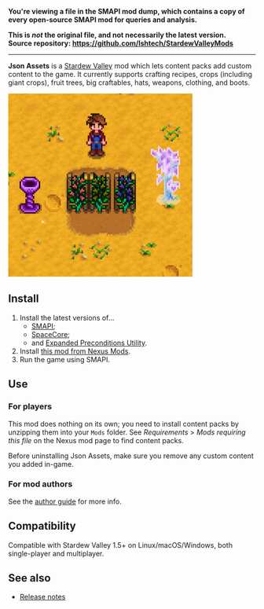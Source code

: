 **You're viewing a file in the SMAPI mod dump, which contains a copy of every open-source SMAPI mod
for queries and analysis.**

**This is _not_ the original file, and not necessarily the latest version.**  
**Source repository: https://github.com/lshtech/StardewValleyMods**

----

**Json Assets** is a [Stardew Valley](http://stardewvalley.net/) mod which lets content packs
add custom content to the game. It currently supports crafting recipes, crops (including giant
crops), fruit trees, big craftables, hats, weapons, clothing, and boots.

![](screenshot.png)

## Install
1. Install the latest versions of...
   * [SMAPI](https://smapi.io/);
   * [SpaceCore](https://www.nexusmods.com/stardewvalley/mods/1348);
   * and [Expanded Preconditions Utility](https://www.nexusmods.com/stardewvalley/mods/6529).
2. Install [this mod from Nexus Mods](http://www.nexusmods.com/stardewvalley/mods/1720).
3. Run the game using SMAPI.

## Use
### For players
This mod does nothing on its own; you need to install content packs by unzipping them into your
`Mods` folder. See _Requirements_ > _Mods requiring this file_ on the Nexus mod page to find
content packs.

Before uninstalling Json Assets, make sure you remove any custom content you added in-game.

### For mod authors
See the [author guide](author-guide.md) for more info.

## Compatibility
Compatible with Stardew Valley 1.5+ on Linux/macOS/Windows, both single-player and multiplayer.

## See also
* [Release notes](release-notes.md)
